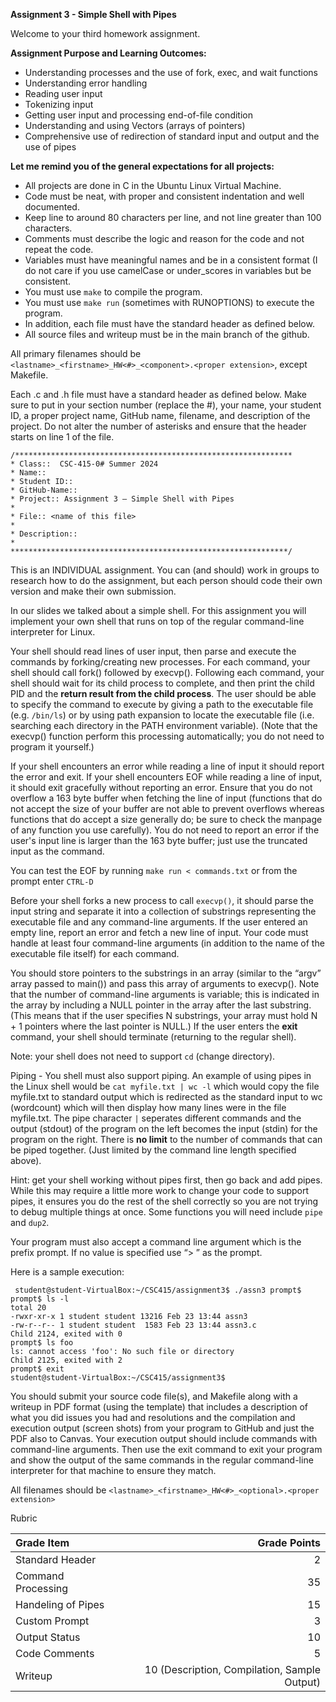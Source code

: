 **Assignment 3 - Simple Shell with Pipes**

Welcome to your third homework assignment.  

**Assignment Purpose and Learning Outcomes:**
- Understanding processes and the use of fork, exec, and wait functions
- Understanding error handling
- Reading user input
- Tokenizing input
- Getting user input and processing end-of-file condition
- Understanding and using Vectors (arrays of pointers)
- Comprehensive use of redirection of standard input and output and the use of pipes

**Let me remind you of the general expectations for all projects:** 
- All projects are done in C in the Ubuntu Linux Virtual Machine.
- Code must be neat, with proper and consistent indentation and well documented. 
- Keep line to around 80 characters per line, and not line greater than 100 characters.
- Comments must describe the logic and reason for the code and not repeat the code.  
- Variables must have meaningful names and be in a consistent format (I do not care if you use camelCase or under_scores in variables but be consistent.
- You must use `make` to compile the program.
- You must use `make run` (sometimes with RUNOPTIONS) to execute the program.
- In addition, each file must have the standard header as defined below.
- All source files and writeup must be in the main branch of the github.
  
All primary filenames should be `<lastname>_<firstname>_HW<#>_<component>.<proper extension>`, except Makefile.

Each .c and .h file must have a standard header as defined below.  Make sure to put in your section number (replace the #), your name, your student ID, a proper project name, GitHub name, filename, and description of the project.  Do not alter the number of asterisks and ensure that the header starts on line 1 of the file.

```
/**************************************************************
* Class::  CSC-415-0# Summer 2024
* Name::
* Student ID::
* GitHub-Name::
* Project:: Assignment 3 – Simple Shell with Pipes
*
* File:: <name of this file>
*
* Description::
*
**************************************************************/
```
This is an INDIVIDUAL assignment.  You can (and should) work in groups to research how to do the assignment, but each person should code their own version and make their own submission.

In our slides we talked about a simple shell.  For this assignment you will implement your own shell that runs on top of the regular command-line interpreter for Linux.  

Your shell should read lines of user input, then parse and execute the commands by forking/creating new processes.  For each command, your shell should call fork() followed by execvp().  Following each command, your shell should wait for its child process to complete, and then print the child PID and the **return result from the child process**.  The user should be able to specify the command to execute by giving a path to the executable file (e.g. `/bin/ls`) or by using path expansion to locate the executable file (i.e. searching each directory in the PATH environment variable).  (Note that the execvp() function perform this processing automatically; you do not need to program it yourself.)  

If your shell encounters an error while reading a line of input it should report the error and exit.  If your shell encounters EOF while reading a line of input, it should exit gracefully without reporting an error.
Ensure that you do not overflow a 163 byte buffer when fetching the line of input (functions that do not accept the size of your buffer are not able to prevent overflows whereas functions that do accept a size generally do; be sure to check the manpage of any function you use carefully).  You do not need to report an error if the user's input line is larger than the 163 byte buffer; just use the truncated input as the command.

You can test the EOF by running `make run < commands.txt` or from the prompt enter `CTRL-D`

Before your shell forks a new process to call `execvp()`, it should parse the input string and separate it into a collection of substrings representing the executable file and any command-line arguments.  If the user entered an empty line, report an error and fetch a new line of input.  Your code must handle at least four command-line arguments (in addition to the name of the executable file itself) for each command.  


You should store pointers to the substrings in an array (similar to the “argv” array passed to main()) and pass this array of arguments to execvp().  Note that the number of command-line arguments is variable; this is indicated in the array by including a NULL pointer in the array after the last substring.  (This means that if the user specifies N substrings, your array must hold N + 1 pointers where the last pointer is NULL.)  If the user enters the **exit** command, your shell should terminate (returning to the regular shell).

Note: your shell does not need to support `cd` (change directory).

Piping - You shell must also support piping.  An example of using pipes in the Linux shell would be `cat myfile.txt | wc -l` which would copy the file myfile.txt to standard output which is redirected as the standard input to wc (wordcount) which will then display how many lines were in the file myfile.txt.  The pipe character `|` seperates different commands and the output (stdout) of the program on the left becomes the input (stdin) for the program on the right.  There is **no limit** to the number of commands that can be piped together.  (Just limited by the command line length specified above).  

Hint: get your shell working without pipes first, then go back and add pipes.  While this may require a little more work to change your code to support pipes, it ensures you do the rest of the shell correctly so you are not trying to debug multiple things at once.  Some functions you will need include `pipe` and `dup2`.

Your program must also accept a command line argument which is the prefix prompt.  If no value is specified use “> ” as the prompt.

Here is a sample execution:

```
 student@student-VirtualBox:~/CSC415/assignment3$ ./assn3 prompt$
prompt$ ls -l
total 20
-rwxr-xr-x 1 student student 13216 Feb 23 13:44 assn3
-rw-r--r-- 1 student student  1583 Feb 23 13:44 assn3.c
Child 2124, exited with 0
prompt$ ls foo
ls: cannot access 'foo': No such file or directory
Child 2125, exited with 2
prompt$ exit
student@student-VirtualBox:~/CSC415/assignment3$
```

You should submit your source code file(s), and Makefile along with a writeup in PDF format (using the template) that includes a description of what you did issues you had and resolutions and the compilation and execution output (screen shots) from your program to GitHub and just the PDF also to Canvas. Your execution output should include commands with command-line arguments.  Then use the exit command to exit your program and show the output of the same commands in the regular command-line interpreter for that machine to ensure they match.

All filenames should be `<lastname>_<firstname>_HW<#>_<optional>.<proper extension>`

Rubric

| Grade Item	| Grade Points |
|:-----------|----------------------------------------:|
| Standard Header	| 2 |
| Command Processing |             	35
| Handeling of Pipes | 15
| Custom Prompt	| 3 |
| Output Status	| 10 |
| Code Comments	| 5 |
| Writeup	| 10 (Description, Compilation, Sample Output)| 

